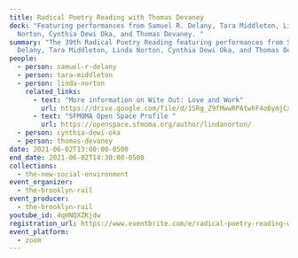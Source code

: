 ```yaml
---
title: Radical Poetry Reading with Thomas Devaney
deck: "Featuring performances from Samuel R. Delany, Tara Middleton, Linda
  Norton, Cynthia Dewi Oka, and Thomas Devaney. "
summary: "The 39th Radical Poetry Reading featuring performances from Samuel R.
  Delany, Tara Middleton, Linda Norton, Cynthia Dewi Oka, and Thomas Devaney. "
people:
  - person: samuel-r-delany
  - person: tara-middleton
  - person: linda-norton
    related_links:
      - text: "More information on Wite Out: Love and Work"
        url: https://drive.google.com/file/d/1SRg_Z9fMwwRPAtwhF4o6ymjCxBVQ6f3O/view
      - text: "SFMOMA Open Space Profile "
        url: https://openspace.sfmoma.org/author/lindanorton/
  - person: cynthia-dewi-oka
  - person: thomas-devaney
date: 2021-06-02T13:00:00-0500
end_date: 2021-06-02T14:30:00-0500
collections:
  - the-new-social-environment
event_organizer:
  - the-brooklyn-rail
event_producer:
  - the-brooklyn-rail
youtube_id: 4qHNQXZKjdw
registration_url: https://www.eventbrite.com/e/radical-poetry-reading-with-thomas-devaney-tickets-157133026111
event_platform:
  - zoom
---
```

